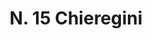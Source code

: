 ---
title: "N. 15 Chieregini"
permalink: "/edition/plant015/"
plant-name: "N. 15"
plant-number: "015"
plant-xml: "/assets/xml/plant015.xml"
plant-img1: "/assets/img/plant015_verso.jpg"
plant-img2: "/assets/img/plant015.jpg"
plant-title: "N. 15 Chieregini"
plant-wfo-link: ""
plant-kew-link: ""
plant-taxon-content: ""
layout: single-xml
---